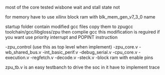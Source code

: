 most of the core tested wisbone wait and stall state not

for memory have to use xilinx block ram with blk_mem_gen_v7_3_0 name

startup folder contain modified gcc files copy them to zpugcc toolchain/gcc/libgloss/zpu
then complie gcc
this modification is reguired if you want use priority interrupt and POPINT instruction

-zpu_control (use this as top level when implement)
	-zpu_core.v
		-wb_shared_bus.v
		-int_basic_perif.v
			-debug_serial.v
		-cpu_core.v
			-execution.v
			-regfetch.v
			-decode.v
			-steck.v
		-block ram with enable pins
		
zpu_tb.v is an easy testbanch to drive the soc in it have to implement trace 
